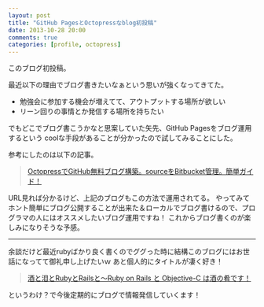 ```yaml
---
layout: post
title: "GitHub PagesとOctopressなblog初投稿"
date: 2013-10-28 20:00
comments: true
categories: [profile, octopress]
---
```

このブログ初投稿。

最近以下の理由でブログ書きたいなぁという思いが強くなってきてた。

* 勉強会に参加する機会が増えてて、アウトプットする場所が欲しい
* リーン回りの事情とか発信する場所を持ちたい

でもどこでブログ書こうかなと思案していた矢先、GitHub Pagesをブログ運用するという
coolな手段があることが分かったので試してみることにした。

参考にしたのは以下の記事。

> [OctopressでGitHub無料ブログ構築。sourceをBitbucket管理。簡単ガイド！](http://morizyun.github.io/blog/octopress-gitpage-minimum-install-guide/)

URL見れば分かるけど、上記のブログもこの方法で運用されてる。
やってみてホント簡単にブログ公開することが出来た＆ローカルでブログ書けるので、プログラマの人にはオススメしたいブログ運用ですね！
これからブログ書くのが楽しみになりそうな予感。

- - -

余談だけど最近rubyばかり良く書くのでググった時に結構このブログにはお世話になってて御礼申し上げたいｗ
あと個人的にタイトルが凄く好き！

> [酒と泪とRubyとRailsと～Ruby on Rails と Objective-C は酒の肴です！](http://morizyun.github.io/)

というわけ？で今後定期的にブログで情報発信していくます！
